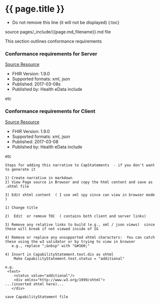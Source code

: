 # {{ page.title }}

<!-- TOC  the css styling for this is \pages\assets\css\project.css under 'markdown-toc'-->

* Do not remove this line (it will not be displayed)
{:toc}

<!-- end TOC -->

source pages/\_include/{{page.md_filename}}.md  file

This section outlines conformance requirements


### Conformance requirements for Server

[Source Resource](CapabilityStatement-server.html)



- FHIR Version: 1.9.0
- Supported formats: xml, json
- Published: 2017-03-08s
- Published by: Health eData include

etc

### Conformance requirements for Client

[Source Resource](CapabilityStatement-client.html)

- FHIR Version: 1.9.0
- Supported formats: xml, json
- Published: 2017-03-08
- Published by: Health eData include

etc


```
Steps for adding this narrative to CapStatements  - if you don't want to generate it

1) Create narrative in markdown
2) View Page source in Browser and copy the html content and save as .xhtml file

3) Edit xhtml content  ( I use xml spy since can view in browser mode )

1) Change title

2)  Edit  or remove TOC  ( contains both client and server links)

3) Remove any relative links to build (e.g., xml / json views)  since these will break if not viewed inside of IG

4) Remove or replace any unsupported xhtml characters:  You can catch these using the w3 validator or by trying to view in browser
   e.g., replace ";&nbsp" with "&#160;"

4) Insert in CapabilityStatement.text.div as xhtml
    Make CapabilityStatement.text.status = "additional"

e.g.
 <text>
    <status value="additional"/>
    <div xmlns="http://www.w3.org/1999/xhtml">
...(inserted xhtml here)...
   </div>

save CapabilityStatement file
```
